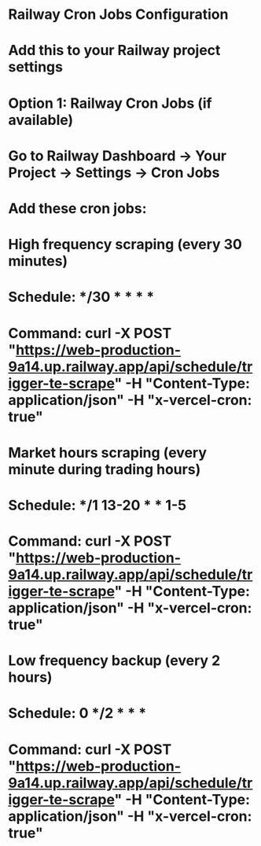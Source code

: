 # Railway Cron Jobs Configuration
# Add this to your Railway project settings

# Option 1: Railway Cron Jobs (if available)
# Go to Railway Dashboard → Your Project → Settings → Cron Jobs
# Add these cron jobs:

# High frequency scraping (every 30 minutes)
# Schedule: */30 * * * *
# Command: curl -X POST "https://web-production-9a14.up.railway.app/api/schedule/trigger-te-scrape" -H "Content-Type: application/json" -H "x-vercel-cron: true"

# Market hours scraping (every minute during trading hours)
# Schedule: */1 13-20 * * 1-5
# Command: curl -X POST "https://web-production-9a14.up.railway.app/api/schedule/trigger-te-scrape" -H "Content-Type: application/json" -H "x-vercel-cron: true"

# Low frequency backup (every 2 hours)
# Schedule: 0 */2 * * *
# Command: curl -X POST "https://web-production-9a14.up.railway.app/api/schedule/trigger-te-scrape" -H "Content-Type: application/json" -H "x-vercel-cron: true"

